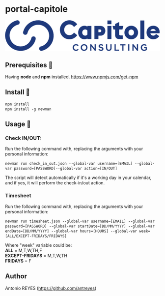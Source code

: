 # portal-capitole

<p align="center">
    <img src="./media/capitole-logo.png" alt="preview" />
</p>

## Prerequisites :construction:
Having **node** and **npm** installed.
https://www.npmjs.com/get-npm

## Install :construction:

```
npm install
npm install -g newman
```

## Usage :wrench:
### Check IN/OUT:
Run the following command with, replacing the arguments with your personal information:
```
newman run check_in_out.json --global-var username=[EMAIL] --global-var password=[PASSWORD]--global-var action=[IN/OUT]
```
The script will detect automatically if it's a working day in your calendar, and if yes, it will perform the check-in/out action.
### Timesheet
Run the following command with, replacing the arguments with your personal information:
```
newman run timesheet.json --global-var username=[EMAIL] --global-var password=[PASSWORD] --global-var startDate=[DD/MM/YYYY] --global-var endDate=[DD/MM/YYYY] --global-var hours=[HOURS] --global-var week=[ALL/EXCEPT-FRIDAYS/FRIDAYS]
```

Where "week" variable could be:  
**ALL** = M,T,W,TH,F  
**EXCEPT-FRIDAYS** = M,T,W,TH  
**FRIDAYS** = F  

## Author 
Antonio REYES (https://github.com/antreyes)
